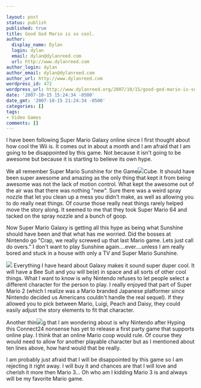 ```yaml
---

layout: post
status: publish
published: true
title: Good God Mario is so cool.
author:
  display_name: Dylan
  login: dylan
  email: dylan@dylanreed.com
  url: http://www.dylanreed.com
author_login: dylan
author_email: dylan@dylanreed.com
author_url: http://www.dylanreed.com
wordpress_id: 472
wordpress_url: http://www.dylanreed.org/2007/10/15/good-god-mario-is-so-cool/
date: '2007-10-15 15:24:34 -0500'
date_gmt: '2007-10-15 21:24:34 -0500'
categories: []
tags:
- Video Games
comments: []
---
```


I have been following Super Mario Galaxy online since I first thought about how cool the Wii is. It comes out in about a month and I am afraid that I am going to be disappointed by this game. Not because it isn't going to be awesome but because it is starting to believe its own hype. 

  We all remember Super Mario Sunshine for the Game![][1]Cube. It should have been super awesome and amazing as the only thing that kept it from being awesome was not the lack of motion control. What kept the awesome out of the air was that there was nothing "new". Sure there was a weird spray nozzle that let you clean up a mess you didn't make, as well as allowing you to do really neat things. Of course those really neat things rarely helped move the story along. It seemed to me that they took Super Mario 64 and tacked on the spray nozzle and a bunch of goop. 

   [1]: http://tbn0.google.com/images?q=tbn:51MLCQDFjDVhqM:http://www.gamecritics.com/feature/artgallery/supermariosun/art01.jpg

Now Super Mario Galaxy is getting all this hype as being what Sunshine should have been and that what has me worried. Did the bosses at Nintendo go "Crap, we really screwed up that last Mario game. Lets just call do overs." I don't want to play Sunshine again....ever....unless I am really bored and stuck in a house with only a TV and Super Mario Sunshine. 

 ![][2] Everything I have heard about Galaxy makes it sound super duper cool. It will have a Bee Suit and you will be(e) in space and all sorts of other cool things. What I want to know is why Nintendo refuses to let people select a different character for the person to play. I really enjoyed that part of Super Mario 2 (which I realize was a Mario branded Japanese platformer since Nintendo decided us Americans couldn't handle the real sequel). If they allowed you to pick between Mario, Luigi, Peach and Daisy, they could easily adjust the story elements to fit that character. 

   [2]: http://wii.advancedmn.com/images/media/mariogalaxy_034.jpg

Another thin![][3]g that I am wondering about is why Nintendo after Hyping this Connect24 nonsense has yet to release a first party game that supports online play. I think that an online Mario coop would rule. Of course they would need to allow for another playable character but as I mentioned about ten lines above, how hard would that be really.

   [3]: http://tbn0.google.com/images?q=tbn:J6VDfp5__bEGFM:http://www.newlaunches.com/entry_images/0207/05/wii_Super_Mario_Galaxy.jpg

I am probably just afraid that I will be disappointed by this game so I am rejecting it right away. I will buy it and chances are that I will love and cherish it more then Mario 3... Oh who am I kidding Mario 3 is and always will be my favorite Mario game. 
